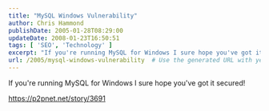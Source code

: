 ```yaml
---
title: "MySQL Windows Vulnerability"
author: Chris Hammond
publishDate: 2005-01-28T08:29:00
updateDate: 2008-01-23T16:50:51
tags: [ 'SEO', 'Technology' ]
excerpt: "If you're running MySQL for Windows I sure hope you've got it..."
url: /2005/mysql-windows-vulnerability  # Use the generated URL with year
---
```

<P>If you're running MySQL for Windows I sure hope you've got it secured!</P> <P><A href="https://p2pnet.net/story/3691">https://p2pnet.net/story/3691</A></P>

